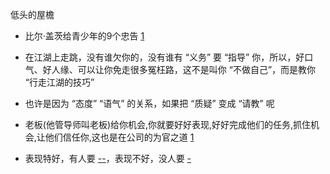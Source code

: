 
低头的屋檐

- 比尔·盖茨给青少年的9个忠告 [1](https://books.google.co.jp/books?id=mhVxBAAAQBAJ&pg=PT135&lpg=PT135&dq=%E4%BD%8E%E5%A4%B4%E7%9A%84%E5%B1%8B%E6%AA%90&source=bl&ots=6ZBk5hkSv5&sig=nyQ3s8rIOKX5PhOcy_PNOHmJHAg&hl=en&sa=X&redir_esc=y#v=onepage&q=%E4%BD%8E%E5%A4%B4%E7%9A%84%E5%B1%8B%E6%AA%90&f=false)

- 在江湖上走跳，没有谁欠你的，没有谁有 “义务” 要 “指导” 你，所以，好口气、好人缘、可以让你免走很多冤枉路，这不是叫你 “不做自己”，而是教你 “行走江湖的技巧”

- 也许是因为 “态度” “语气” 的关系，如果把 “质疑” 变成 “请教” 呢

- 老板(他管导师叫老板)给你机会,你就要好好表现,好好完成他们的任务,抓住机会,让他们信任你,这也是在公司的为官之道 [1](https://www.v2ex.com/t/323424#并不是富二代)

- 表现特好，有人要 [-](https://justyy.com/archives/603)[-](https://github.com/7900ms/000nottheater_deserted_systemsoftware/tree/master/supplementary/Zhihua#学业优异--学业也是事业啊)，表现不好，没人要 [-](https://justyy.com/archives/408)


